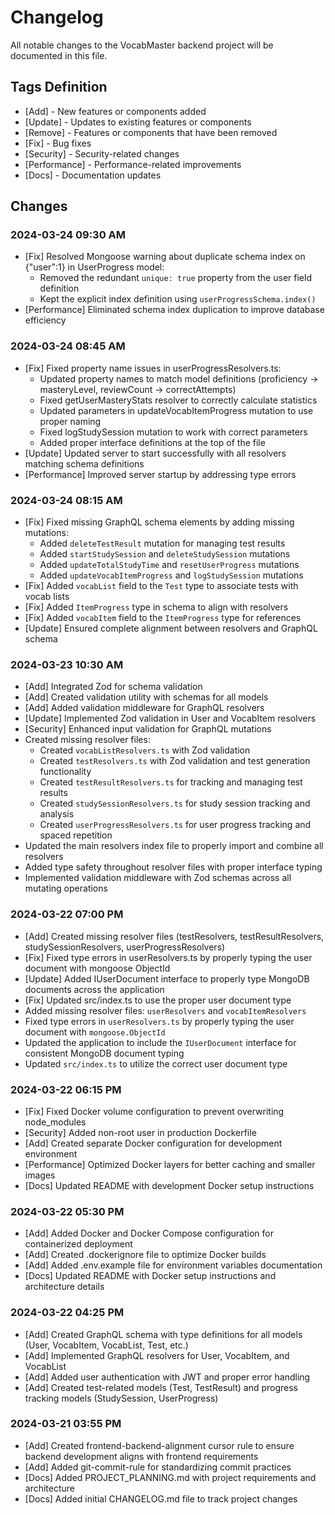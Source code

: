# Changelog

All notable changes to the VocabMaster backend project will be documented in this file.

## Tags Definition
- [Add] - New features or components added
- [Update] - Updates to existing features or components
- [Remove] - Features or components that have been removed
- [Fix] - Bug fixes
- [Security] - Security-related changes
- [Performance] - Performance-related improvements
- [Docs] - Documentation updates

## Changes

### 2024-03-24 09:30 AM
- [Fix] Resolved Mongoose warning about duplicate schema index on {"user":1} in UserProgress model:
  - Removed the redundant `unique: true` property from the user field definition
  - Kept the explicit index definition using `userProgressSchema.index()`
- [Performance] Eliminated schema index duplication to improve database efficiency

### 2024-03-24 08:45 AM
- [Fix] Fixed property name issues in userProgressResolvers.ts:
  - Updated property names to match model definitions (proficiency → masteryLevel, reviewCount → correctAttempts)
  - Fixed getUserMasteryStats resolver to correctly calculate statistics
  - Updated parameters in updateVocabItemProgress mutation to use proper naming
  - Fixed logStudySession mutation to work with correct parameters
  - Added proper interface definitions at the top of the file
- [Update] Updated server to start successfully with all resolvers matching schema definitions
- [Performance] Improved server startup by addressing type errors

### 2024-03-24 08:15 AM
- [Fix] Fixed missing GraphQL schema elements by adding missing mutations:
  - Added `deleteTestResult` mutation for managing test results
  - Added `startStudySession` and `deleteStudySession` mutations
  - Added `updateTotalStudyTime` and `resetUserProgress` mutations
  - Added `updateVocabItemProgress` and `logStudySession` mutations
- [Fix] Added `vocabList` field to the `Test` type to associate tests with vocab lists
- [Fix] Added `ItemProgress` type in schema to align with resolvers
- [Fix] Added `vocabItem` field to the `ItemProgress` type for references
- [Update] Ensured complete alignment between resolvers and GraphQL schema

### 2024-03-23 10:30 AM
- [Add] Integrated Zod for schema validation
- [Add] Created validation utility with schemas for all models
- [Add] Added validation middleware for GraphQL resolvers
- [Update] Implemented Zod validation in User and VocabItem resolvers
- [Security] Enhanced input validation for GraphQL mutations
- Created missing resolver files:
  - Created `vocabListResolvers.ts` with Zod validation
  - Created `testResolvers.ts` with Zod validation and test generation functionality
  - Created `testResultResolvers.ts` for tracking and managing test results
  - Created `studySessionResolvers.ts` for study session tracking and analysis
  - Created `userProgressResolvers.ts` for user progress tracking and spaced repetition
- Updated the main resolvers index file to properly import and combine all resolvers
- Added type safety throughout resolver files with proper interface typing
- Implemented validation middleware with Zod schemas across all mutating operations

### 2024-03-22 07:00 PM
- [Add] Created missing resolver files (testResolvers, testResultResolvers, studySessionResolvers, userProgressResolvers)
- [Fix] Fixed type errors in userResolvers.ts by properly typing the user document with mongoose ObjectId
- [Update] Added IUserDocument interface to properly type MongoDB documents across the application
- [Fix] Updated src/index.ts to use the proper user document type
- Added missing resolver files: `userResolvers` and `vocabItemResolvers`
- Fixed type errors in `userResolvers.ts` by properly typing the user document with `mongoose.ObjectId`
- Updated the application to include the `IUserDocument` interface for consistent MongoDB document typing
- Updated `src/index.ts` to utilize the correct user document type

### 2024-03-22 06:15 PM
- [Fix] Fixed Docker volume configuration to prevent overwriting node_modules
- [Security] Added non-root user in production Dockerfile
- [Add] Created separate Docker configuration for development environment
- [Performance] Optimized Docker layers for better caching and smaller images
- [Docs] Updated README with development Docker setup instructions

### 2024-03-22 05:30 PM
- [Add] Added Docker and Docker Compose configuration for containerized deployment
- [Add] Created .dockerignore file to optimize Docker builds
- [Add] Added .env.example file for environment variables documentation
- [Docs] Updated README with Docker setup instructions and architecture details

### 2024-03-22 04:25 PM
- [Add] Created GraphQL schema with type definitions for all models (User, VocabItem, VocabList, Test, etc.)
- [Add] Implemented GraphQL resolvers for User, VocabItem, and VocabList
- [Add] Added user authentication with JWT and proper error handling
- [Add] Created test-related models (Test, TestResult) and progress tracking models (StudySession, UserProgress)

### 2024-03-21 03:55 PM
- [Add] Created frontend-backend-alignment cursor rule to ensure backend development aligns with frontend requirements
- [Add] Added git-commit-rule for standardizing commit practices
- [Docs] Added PROJECT_PLANNING.md with project requirements and architecture
- [Docs] Added initial CHANGELOG.md file to track project changes 